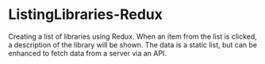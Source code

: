 # ListingLibraries-Redux

Creating a list of libraries using Redux. When an item from the list is clicked, a description of the library will be shown.
The data is a static list, but can be enhanced to fetch data from a server via an API.

